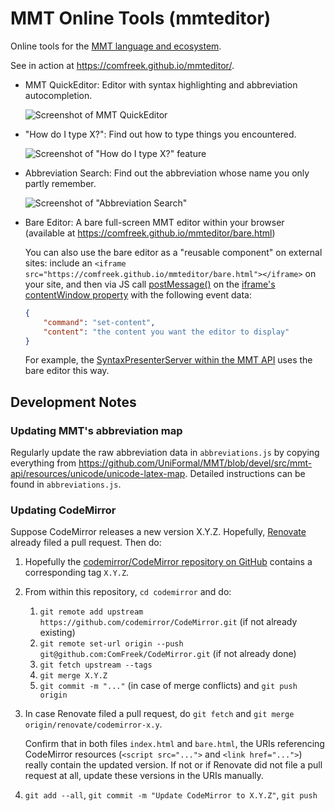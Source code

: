 # MMT Online Tools (mmteditor)

Online tools for the [MMT language and ecosystem](https://uniformal.github.io/).

See in action at <https://comfreek.github.io/mmteditor/>.

- MMT QuickEditor: Editor with syntax highlighting and abbreviation autocompletion.

  ![Screenshot of MMT QuickEditor](./img/screenshot-quickeditor.png)

- "How do I type X?": Find out how to type things you encountered.

  ![Screenshot of "How do I type X?" feature](./img/screenshot-how-do-i-type.png)

- Abbreviation Search: Find out the abbreviation whose name you only partly remember.

  ![Screenshot of "Abbreviation Search"](./img/screenshot-abbr-search.png)

- Bare Editor: A bare full-screen MMT editor within your browser (available at <https://comfreek.github.io/mmteditor/bare.html>)

  You can also use the bare editor as a "reusable component" on external sites:
  include an `<iframe src="https://comfreek.github.io/mmteditor/bare.html"></iframe>` on your site,
  and then via JS call [postMessage()](https://developer.mozilla.org/en-US/docs/Web/API/Window/postMessage) on the [iframe's contentWindow property](https://developer.mozilla.org/en-US/docs/Web/API/HTMLIFrameElement/contentWindow) with the following event data:

  ```json
  {
      "command": "set-content",
      "content": "the content you want the editor to display"
  }
  ```

  For example, the [SyntaxPresenterServer within the MMT API](https://github.com/UniFormal/MMT/tree/devel/src/mmt-api/src/main/info/kwarc/mmt/api/web/SyntaxPresenterServer.scala) uses the bare editor this way.

## Development Notes

### Updating MMT's abbreviation map

Regularly update the raw abbreviation data in `abbreviations.js` by copying everything from <https://github.com/UniFormal/MMT/blob/devel/src/mmt-api/resources/unicode/unicode-latex-map>.
Detailed instructions can be found in `abbreviations.js`.

### Updating CodeMirror

Suppose CodeMirror releases a new version X.Y.Z. Hopefully, [Renovate](https://github.com/renovatebot/renovate) already filed a pull request.
Then do:

1. Hopefully the [codemirror/CodeMirror repository on GitHub](https://github.com/codemirror/CodeMirror) contains a corresponding tag `X.Y.Z`.
2. From within this repository, `cd codemirror` and do:

   1. `git remote add upstream https://github.com/codemirror/CodeMirror.git` (if not already existing)
   2. `git remote set-url origin --push git@github.com:ComFreek/CodeMirror.git` (if not already done)
   3. `git fetch upstream --tags`
   4. `git merge X.Y.Z`
   5. `git commit -m "..."` (in case of merge conflicts) and `git push origin`

3. In case Renovate filed a pull request, do `git fetch` and `git merge origin/renovate/codemirror-x.y`.

   Confirm that in both files `index.html` and `bare.html`, the URIs referencing CodeMirror resources (`<script src="...">` and `<link href="...">`) really contain the updated version.
   If not or if Renovate did not file a pull request at all, update these versions in the URIs manually.

4. `git add --all`, `git commit -m "Update CodeMirror to X.Y.Z"`, `git push`
